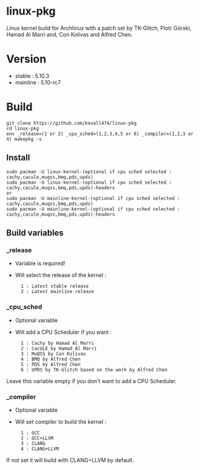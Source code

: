 # linux-pkg

Linux kernel build for Archlinux with a patch set by TK-Glitch, Piotr Górski, Hamad Al Marri and, Con Kolivas and Alfred Chen. 

# Version

- stable : 5.10.3
- mainline : 5.10-rc7

# Build 

    git clone https://github.com/kevall474/linux-pkg
    cd linux-pkg
    env _release=(1 or 2) _cpu_sched=(1,2,3,4,5 or 6) _compiler=(1,2,3 or 4) makepkg -s
    
## Install

    sudo pacman -U linux-kernel-(optional if cpu sched selected : cachy,cacule,muqss,bmq,pds,upds)
    sudo pacman -U linux-kernel-(optional if cpu sched selected : cachy,cacule,muqss,bmq,pds,upds)-headers
    or
    sudo pacman -U mainline-kernel-(optional if cpu sched selected : cachy,cacule,muqss,bmq,pds,upds)
    sudo pacman -U mainline-kernel-(optional if cpu sched selected : cachy,cacule,muqss,bmq,pds,upds)-headers

## Build variables

### _release

- Variable is required!
- Will select the release of the kernel :

        1 : Latest stable release
        2 : Latest mainline release

### _cpu_sched

- Optional variable
- Will add a CPU Scheduler if you want :

        1 : Cachy by Hamad Al Marri
        2 : CacULE by Hamad Al Marri
        3 : MuQSS by Con Kolivas
        4 : BMQ by Alfred Chen
        5 : PDS by Alfred Chen
        6 : UPDS by TK-Glitch based on the work by Alfred Chen

Leave this variable empty if you don't want to add a CPU Scheduler.

### _compiler

- Optional variable
- Will set compiler to build the kernel :

        1 : GCC
        2 : GCC+LLVM
        3 : CLANG
        4 : CLANG+LLVM
        
If not set it will build with CLANG+LLVM by default.
 
